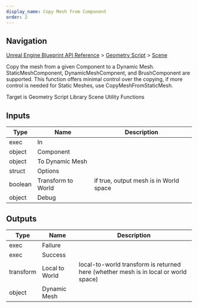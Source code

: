 ```yaml
---
display_name: Copy Mesh from Component
order: 2
---
```

## Navigation

[Unreal Engine Blueprint API Reference](https://dev.epicgames.com/documentation/en-us/unreal-engine/BlueprintAPI) > [Geometry Script](https://dev.epicgames.com/documentation/en-us/unreal-engine/BlueprintAPI/GeometryScript) > [Scene](https://dev.epicgames.com/documentation/en-us/unreal-engine/BlueprintAPI/GeometryScript/Scene)

Copy the mesh from a given Component to a Dynamic Mesh.
StaticMeshComponent, DynamicMeshCompnent, and BrushComponent are supported.
This function offers minimal control over the copying, if more control is needed for Static Meshes, use CopyMeshFromStaticMesh.

Target is Geometry Script Library Scene Utility Functions

## Inputs

| Type | Name | Description |
| --- | --- | --- |
| exec | In |  |
| object | Component |  |
| object | To Dynamic Mesh |  |
| struct | Options |  |
| boolean | Transform to World | if true, output mesh is in World space |
| object | Debug |  |

## Outputs

| Type | Name | Description |
| --- | --- | --- |
| exec | Failure |  |
| exec | Success |  |
| transform | Local to World | local-to-world transform is returned here (whether mesh is in local or world space) |
| object | Dynamic Mesh |  |

